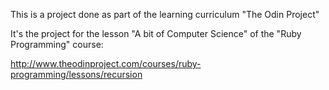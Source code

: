 This is a project done as part of the learning curriculum "The Odin Project"

It's the project for the lesson "A bit of Computer Science" of the "Ruby Programming" course:

http://www.theodinproject.com/courses/ruby-programming/lessons/recursion
